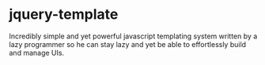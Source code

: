 # jquery-template
Incredibly simple and yet powerful javascript templating system written by a lazy programmer so he can stay lazy and yet be able to effortlessly build and manage UIs.
